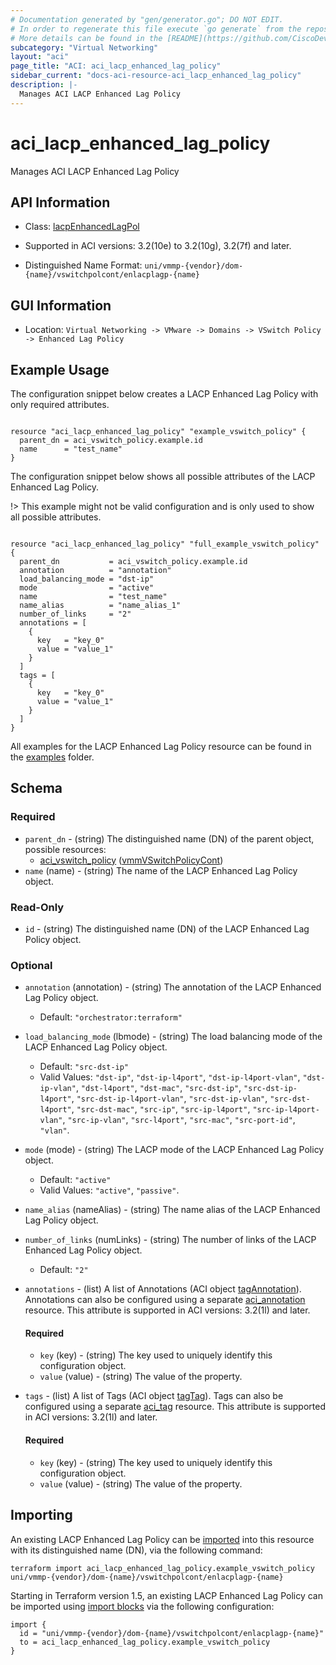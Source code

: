 ```yaml
---
# Documentation generated by "gen/generator.go"; DO NOT EDIT.
# In order to regenerate this file execute `go generate` from the repository root.
# More details can be found in the [README](https://github.com/CiscoDevNet/terraform-provider-aci/blob/master/README.md).
subcategory: "Virtual Networking"
layout: "aci"
page_title: "ACI: aci_lacp_enhanced_lag_policy"
sidebar_current: "docs-aci-resource-aci_lacp_enhanced_lag_policy"
description: |-
  Manages ACI LACP Enhanced Lag Policy
---
```


# aci_lacp_enhanced_lag_policy #

Manages ACI LACP Enhanced Lag Policy



## API Information ##

* Class: [lacpEnhancedLagPol](https://pubhub.devnetcloud.com/media/model-doc-latest/docs/app/index.html#/objects/lacpEnhancedLagPol/overview)

* Supported in ACI versions: 3.2(10e) to 3.2(10g), 3.2(7f) and later.

* Distinguished Name Format: `uni/vmmp-{vendor}/dom-{name}/vswitchpolcont/enlacplagp-{name}`

## GUI Information ##

* Location: `Virtual Networking -> VMware -> Domains -> VSwitch Policy -> Enhanced Lag Policy`

## Example Usage ##

The configuration snippet below creates a LACP Enhanced Lag Policy with only required attributes.

```hcl

resource "aci_lacp_enhanced_lag_policy" "example_vswitch_policy" {
  parent_dn = aci_vswitch_policy.example.id
  name      = "test_name"
}

```
The configuration snippet below shows all possible attributes of the LACP Enhanced Lag Policy.

!> This example might not be valid configuration and is only used to show all possible attributes.

```hcl

resource "aci_lacp_enhanced_lag_policy" "full_example_vswitch_policy" {
  parent_dn           = aci_vswitch_policy.example.id
  annotation          = "annotation"
  load_balancing_mode = "dst-ip"
  mode                = "active"
  name                = "test_name"
  name_alias          = "name_alias_1"
  number_of_links     = "2"
  annotations = [
    {
      key   = "key_0"
      value = "value_1"
    }
  ]
  tags = [
    {
      key   = "key_0"
      value = "value_1"
    }
  ]
}

```

All examples for the LACP Enhanced Lag Policy resource can be found in the [examples](https://github.com/CiscoDevNet/terraform-provider-aci/tree/master/examples/resources/aci_lacp_enhanced_lag_policy) folder.

## Schema ##

### Required ###

* `parent_dn` - (string) The distinguished name (DN) of the parent object, possible resources:
  - [aci_vswitch_policy](https://registry.terraform.io/providers/CiscoDevNet/aci/latest/docs/resources/vswitch_policy) ([vmmVSwitchPolicyCont](https://pubhub.devnetcloud.com/media/model-doc-latest/docs/app/index.html#/objects/vmmVSwitchPolicyCont/overview))
* `name` (name) - (string) The name of the LACP Enhanced Lag Policy object.

### Read-Only ###

* `id` - (string) The distinguished name (DN) of the LACP Enhanced Lag Policy object.

### Optional ###

* `annotation` (annotation) - (string) The annotation of the LACP Enhanced Lag Policy object.
  - Default: `"orchestrator:terraform"`
* `load_balancing_mode` (lbmode) - (string) The load balancing mode of the LACP Enhanced Lag Policy object.
  - Default: `"src-dst-ip"`
  - Valid Values: `"dst-ip"`, `"dst-ip-l4port"`, `"dst-ip-l4port-vlan"`, `"dst-ip-vlan"`, `"dst-l4port"`, `"dst-mac"`, `"src-dst-ip"`, `"src-dst-ip-l4port"`, `"src-dst-ip-l4port-vlan"`, `"src-dst-ip-vlan"`, `"src-dst-l4port"`, `"src-dst-mac"`, `"src-ip"`, `"src-ip-l4port"`, `"src-ip-l4port-vlan"`, `"src-ip-vlan"`, `"src-l4port"`, `"src-mac"`, `"src-port-id"`, `"vlan"`.
* `mode` (mode) - (string) The LACP mode of the LACP Enhanced Lag Policy object.
  - Default: `"active"`
  - Valid Values: `"active"`, `"passive"`.
* `name_alias` (nameAlias) - (string) The name alias of the LACP Enhanced Lag Policy object.
* `number_of_links` (numLinks) - (string) The number of links of the LACP Enhanced Lag Policy object.
  - Default: `"2"`
* `annotations` - (list) A list of Annotations (ACI object [tagAnnotation](https://pubhub.devnetcloud.com/media/model-doc-latest/docs/app/index.html#/objects/tagAnnotation/overview)). Annotations can also be configured using a separate [aci_annotation](https://registry.terraform.io/providers/CiscoDevNet/aci/latest/docs/resources/annotation) resource. This attribute is supported in ACI versions: 3.2(1l) and later.
  #### Required ####
  
    * `key` (key) - (string) The key used to uniquely identify this configuration object.
    * `value` (value) - (string) The value of the property.
* `tags` - (list) A list of Tags (ACI object [tagTag](https://pubhub.devnetcloud.com/media/model-doc-latest/docs/app/index.html#/objects/tagTag/overview)). Tags can also be configured using a separate [aci_tag](https://registry.terraform.io/providers/CiscoDevNet/aci/latest/docs/resources/tag) resource. This attribute is supported in ACI versions: 3.2(1l) and later.
  #### Required ####
  
    * `key` (key) - (string) The key used to uniquely identify this configuration object.
    * `value` (value) - (string) The value of the property.

## Importing

An existing LACP Enhanced Lag Policy can be [imported](https://www.terraform.io/docs/import/index.html) into this resource with its distinguished name (DN), via the following command:

```
terraform import aci_lacp_enhanced_lag_policy.example_vswitch_policy uni/vmmp-{vendor}/dom-{name}/vswitchpolcont/enlacplagp-{name}
```

Starting in Terraform version 1.5, an existing LACP Enhanced Lag Policy can be imported
using [import blocks](https://developer.hashicorp.com/terraform/language/import) via the following configuration:

```
import {
  id = "uni/vmmp-{vendor}/dom-{name}/vswitchpolcont/enlacplagp-{name}"
  to = aci_lacp_enhanced_lag_policy.example_vswitch_policy
}
```
